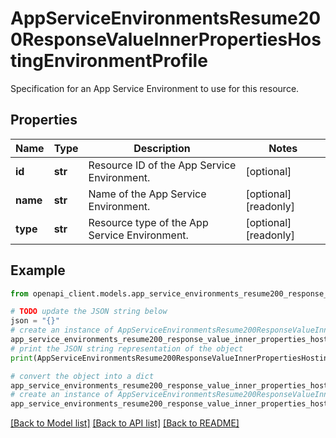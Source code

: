 # AppServiceEnvironmentsResume200ResponseValueInnerPropertiesHostingEnvironmentProfile

Specification for an App Service Environment to use for this resource.

## Properties

Name | Type | Description | Notes
------------ | ------------- | ------------- | -------------
**id** | **str** | Resource ID of the App Service Environment. | [optional] 
**name** | **str** | Name of the App Service Environment. | [optional] [readonly] 
**type** | **str** | Resource type of the App Service Environment. | [optional] [readonly] 

## Example

```python
from openapi_client.models.app_service_environments_resume200_response_value_inner_properties_hosting_environment_profile import AppServiceEnvironmentsResume200ResponseValueInnerPropertiesHostingEnvironmentProfile

# TODO update the JSON string below
json = "{}"
# create an instance of AppServiceEnvironmentsResume200ResponseValueInnerPropertiesHostingEnvironmentProfile from a JSON string
app_service_environments_resume200_response_value_inner_properties_hosting_environment_profile_instance = AppServiceEnvironmentsResume200ResponseValueInnerPropertiesHostingEnvironmentProfile.from_json(json)
# print the JSON string representation of the object
print(AppServiceEnvironmentsResume200ResponseValueInnerPropertiesHostingEnvironmentProfile.to_json())

# convert the object into a dict
app_service_environments_resume200_response_value_inner_properties_hosting_environment_profile_dict = app_service_environments_resume200_response_value_inner_properties_hosting_environment_profile_instance.to_dict()
# create an instance of AppServiceEnvironmentsResume200ResponseValueInnerPropertiesHostingEnvironmentProfile from a dict
app_service_environments_resume200_response_value_inner_properties_hosting_environment_profile_from_dict = AppServiceEnvironmentsResume200ResponseValueInnerPropertiesHostingEnvironmentProfile.from_dict(app_service_environments_resume200_response_value_inner_properties_hosting_environment_profile_dict)
```
[[Back to Model list]](../README.md#documentation-for-models) [[Back to API list]](../README.md#documentation-for-api-endpoints) [[Back to README]](../README.md)


